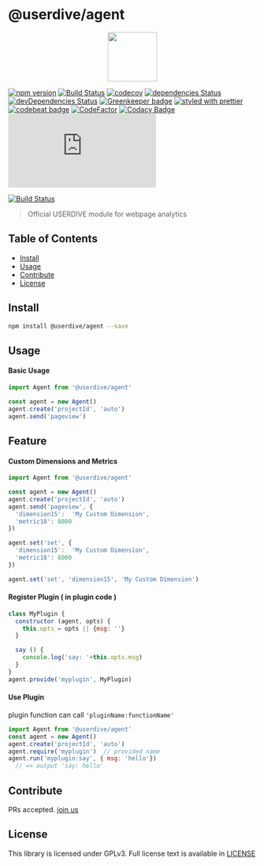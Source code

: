 # @userdive/agent

<p align='center'><a href="https://app.userdive.com/signup" alt="USERDIVE logo" target="_blank"><img src="http://style.uncovertruth.co.jp/assets/images/userdive/logo-text.svg" height="100"></a></p>

[![npm version](https://badge.fury.io/js/%40userdive%2Fagent.svg)](https://www.npmjs.com/package/@userdive/agent)
[![Build Status](https://travis-ci.org/userdive/agent.js.svg?branch=master)](https://travis-ci.org/userdive/agent.js)
[![codecov](https://codecov.io/gh/userdive/agent.js/branch/master/graph/badge.svg)](https://codecov.io/gh/userdive/agent.js)
[![dependencies Status](https://david-dm.org/userdive/agent.js/status.svg)](https://david-dm.org/userdive/agent.js)
[![devDependencies Status](https://david-dm.org/userdive/agent.js/dev-status.svg)](https://david-dm.org/userdive/agent.js?type=dev)
[![Greenkeeper badge](https://badges.greenkeeper.io/userdive/agent.js.svg)](https://greenkeeper.io/)
[![styled with prettier](https://img.shields.io/badge/styled_with-prettier-ff69b4.svg)](https://github.com/prettier/prettier)
[![codebeat badge](https://codebeat.co/badges/248f31a1-c73e-45e4-b1e0-a6154c1baaca)](https://codebeat.co/projects/github-com-userdive-agent-js-master)
[![CodeFactor](https://www.codefactor.io/repository/github/userdive/agent.js/badge)](https://www.codefactor.io/repository/github/userdive/agent.js)
[![Codacy Badge](https://api.codacy.com/project/badge/Grade/007cedb2144843ebb45db871c04a0045)](https://www.codacy.com/app/develop_2/agent.js?utm_source=github.com&amp;utm_medium=referral&amp;utm_content=userdive/agent.js&amp;utm_campaign=Badge_Grade)
[![BCH compliance](https://bettercodehub.com/edge/badge/userdive/agent.js?branch=master)](https://bettercodehub.com/)

[![Build Status](https://saucelabs.com/browser-matrix/userdive.svg)](https://saucelabs.com/open_sauce/user/userdive/builds)

> Official USERDIVE module for webpage analytics

## Table of Contents

- [Install](#install)
- [Usage](#usage)
- [Contribute](#contribute)
- [License](#license)

## Install

```sh
npm install @userdive/agent --save
```

## Usage

#### Basic Usage

```js
import Agent from '@userdive/agent'

const agent = new Agent()
agent.create('projectId', 'auto')
agent.send('pageview')
```

## Feature

#### Custom Dimensions and Metrics

```js
import Agent from '@userdive/agent'

const agent = new Agent()
agent.create('projectId', 'auto')
agent.send('pageview', {
  'dimension15':  'My Custom Dimension',
  'metric18': 8000
})
```

```js
agent.set('set', {
  'dimension15':  'My Custom Dimension',
  'metric18': 8000
})

agent.set('set', 'dimension15', 'My Custom Dimension')
```

#### Register Plugin ( in plugin code )

```js
class MyPlugin {
  constructor (agent, opts) {
    this.opts = opts || {msg: ''}
  }

  say () {
    console.log('say: '+this.opts.msg)
  }
}
agent.provide('myplugin', MyPlugin)
```

#### Use Plugin

plugin function can call `'pluginName:functionName'`

```js
import Agent from '@userdive/agent'
const agent = new Agent()
agent.create('projectId', 'auto')
agent.require('myplugin')  // provided name
agent.run('myplugin:say', { msg: 'hello'})
  // => output 'say: hello'
```



## Contribute

PRs accepted. [join us](https://www.wantedly.com/companies/uncovertruth/projects)

## License

This library is licensed under GPLv3. Full license text is available in [LICENSE](https://github.com/userdive/agent.js/blob/master/LICENSE)
